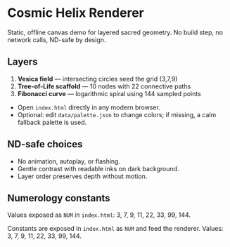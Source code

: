 # Cosmic Helix Renderer

Static, offline canvas demo for layered sacred geometry. No build step, no network calls, ND-safe by design.

## Layers

1. **Vesica field** — intersecting circles seed the grid (3,7,9)
2. **Tree-of-Life scaffold** — 10 nodes with 22 connective paths
3. **Fibonacci curve** — logarithmic spiral using 144 sampled points

- Open `index.html` directly in any modern browser.
- Optional: edit `data/palette.json` to change colors; if missing, a calm fallback palette is used.

## ND-safe choices
- No animation, autoplay, or flashing.
- Gentle contrast with readable inks on dark background.
- Layer order preserves depth without motion.

## Numerology constants

Values exposed as `NUM` in `index.html`: 3, 7, 9, 11, 22, 33, 99, 144.

Constants are exposed in `index.html` as `NUM` and feed the renderer. Values: 3, 7, 9, 11, 22, 33, 99, 144.


